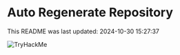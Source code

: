 # Auto Regenerate Repository

This README was last updated: 2024-10-30 15:27:37

 ![TryHackMe](https://tryhackme.com/badge/533634)